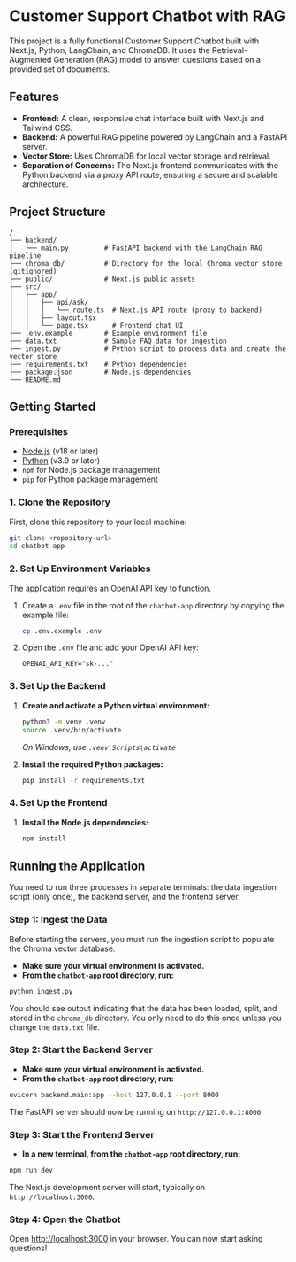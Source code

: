 # Customer Support Chatbot with RAG

This project is a fully functional Customer Support Chatbot built with Next.js, Python, LangChain, and ChromaDB. It uses the Retrieval-Augmented Generation (RAG) model to answer questions based on a provided set of documents.

## Features

- **Frontend:** A clean, responsive chat interface built with Next.js and Tailwind CSS.
- **Backend:** A powerful RAG pipeline powered by LangChain and a FastAPI server.
- **Vector Store:** Uses ChromaDB for local vector storage and retrieval.
- **Separation of Concerns:** The Next.js frontend communicates with the Python backend via a proxy API route, ensuring a secure and scalable architecture.

## Project Structure

```
/
├── backend/
│   └── main.py         # FastAPI backend with the LangChain RAG pipeline
├── chroma_db/          # Directory for the local Chroma vector store (gitignored)
├── public/             # Next.js public assets
├── src/
│   ├── app/
│   │   ├── api/ask/
│   │   │   └── route.ts  # Next.js API route (proxy to backend)
│   │   ├── layout.tsx
│   │   └── page.tsx      # Frontend chat UI
├── .env.example        # Example environment file
├── data.txt            # Sample FAQ data for ingestion
├── ingest.py           # Python script to process data and create the vector store
├── requirements.txt    # Python dependencies
├── package.json        # Node.js dependencies
└── README.md
```

## Getting Started

### Prerequisites

- [Node.js](https://nodejs.org/en/) (v18 or later)
- [Python](https://www.python.org/downloads/) (v3.9 or later)
- `npm` for Node.js package management
- `pip` for Python package management

### 1. Clone the Repository

First, clone this repository to your local machine:

```bash
git clone <repository-url>
cd chatbot-app
```

### 2. Set Up Environment Variables

The application requires an OpenAI API key to function.

1.  Create a `.env` file in the root of the `chatbot-app` directory by copying the example file:
    ```bash
    cp .env.example .env
    ```
2.  Open the `.env` file and add your OpenAI API key:
    ```
    OPENAI_API_KEY="sk-..."
    ```

### 3. Set Up the Backend

1.  **Create and activate a Python virtual environment:**
    ```bash
    python3 -m venv .venv
    source .venv/bin/activate
    ```
    *On Windows, use `.venv\Scripts\activate`*

2.  **Install the required Python packages:**
    ```bash
    pip install -r requirements.txt
    ```

### 4. Set Up the Frontend

1.  **Install the Node.js dependencies:**
    ```bash
    npm install
    ```

## Running the Application

You need to run three processes in separate terminals: the data ingestion script (only once), the backend server, and the frontend server.

### Step 1: Ingest the Data

Before starting the servers, you must run the ingestion script to populate the Chroma vector database.

- **Make sure your virtual environment is activated.**
- **From the `chatbot-app` root directory, run:**

```bash
python ingest.py
```

You should see output indicating that the data has been loaded, split, and stored in the `chroma_db` directory. You only need to do this once unless you change the `data.txt` file.

### Step 2: Start the Backend Server

- **Make sure your virtual environment is activated.**
- **From the `chatbot-app` root directory, run:**

```bash
uvicorn backend.main:app --host 127.0.0.1 --port 8000
```

The FastAPI server should now be running on `http://127.0.0.1:8000`.

### Step 3: Start the Frontend Server

- **In a new terminal, from the `chatbot-app` root directory, run:**

```bash
npm run dev
```

The Next.js development server will start, typically on `http://localhost:3000`.

### Step 4: Open the Chatbot

Open [http://localhost:3000](http://localhost:3000) in your browser. You can now start asking questions!

